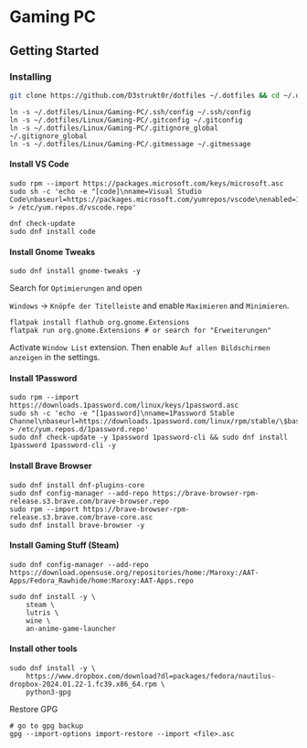 # Gaming PC

## Getting Started

### Installing

```sh
git clone https://github.com/D3strukt0r/dotfiles ~/.dotfiles && cd ~/.dotfiles/Linux/Gaming-PC
```

```shell
ln -s ~/.dotfiles/Linux/Gaming-PC/.ssh/config ~/.ssh/config
ln -s ~/.dotfiles/Linux/Gaming-PC/.gitconfig ~/.gitconfig
ln -s ~/.dotfiles/Linux/Gaming-PC/.gitignore_global ~/.gitignore_global
ln -s ~/.dotfiles/Linux/Gaming-PC/.gitmessage ~/.gitmessage
```

#### Install VS Code

```shell
sudo rpm --import https://packages.microsoft.com/keys/microsoft.asc
sudo sh -c 'echo -e "[code]\nname=Visual Studio Code\nbaseurl=https://packages.microsoft.com/yumrepos/vscode\nenabled=1\ngpgcheck=1\ngpgkey=https://packages.microsoft.com/keys/microsoft.asc" > /etc/yum.repos.d/vscode.repo'

dnf check-update
sudo dnf install code
```

#### Install Gnome Tweaks

```shell
sudo dnf install gnome-tweaks -y
```

Search for `Optimierungen` and open

`Windows` -> `Knöpfe der Titelleiste` and enable `Maximieren` and `Minimieren`.

```shell
flatpak install flathub org.gnome.Extensions
flatpak run org.gnome.Extensions # or search for "Erweiterungen"
```

Activate `Window List` extension. Then enable `Auf allen Bildschirmen anzeigen` in the settings.

#### Install 1Password

```shell
sudo rpm --import https://downloads.1password.com/linux/keys/1password.asc
sudo sh -c 'echo -e "[1password]\nname=1Password Stable Channel\nbaseurl=https://downloads.1password.com/linux/rpm/stable/\$basearch\nenabled=1\ngpgcheck=1\nrepo_gpgcheck=1\ngpgkey=\"https://downloads.1password.com/linux/keys/1password.asc\"" > /etc/yum.repos.d/1password.repo'
sudo dnf check-update -y 1password 1password-cli && sudo dnf install 1password 1password-cli -y
```

#### Install Brave Browser

```shell
sudo dnf install dnf-plugins-core
sudo dnf config-manager --add-repo https://brave-browser-rpm-release.s3.brave.com/brave-browser.repo
sudo rpm --import https://brave-browser-rpm-release.s3.brave.com/brave-core.asc
sudo dnf install brave-browser -y
```

#### Install Gaming Stuff (Steam)

```shell
sudo dnf config-manager --add-repo https://download.opensuse.org/repositories/home:/Maroxy:/AAT-Apps/Fedora_Rawhide/home:Maroxy:AAT-Apps.repo

sudo dnf install -y \
    steam \
    lutris \
    wine \
    an-anime-game-launcher
```

#### Install other tools

```shell
sudo dnf install -y \
    https://www.dropbox.com/download?dl=packages/fedora/nautilus-dropbox-2024.01.22-1.fc39.x86_64.rpm \
    python3-gpg
```

Restore GPG

```shell
# go to gpg backup
gpg --import-options import-restore --import <file>.asc
```
